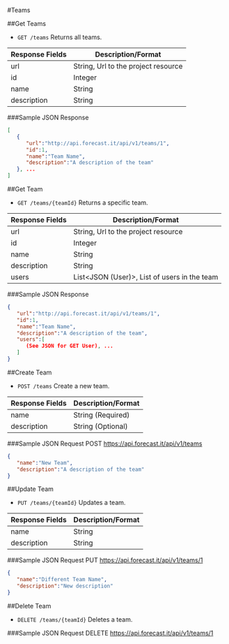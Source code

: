 #Teams

##Get Teams

* `GET /teams` Returns all teams.

|Response Fields | Description/Format|
|------------ | -------------|
|url | String, Url to the project resource|
|id | Integer|
|name | String|
|description | String|

###Sample JSON Response
```json
[
   {
      "url":"http://api.forecast.it/api/v1/teams/1",
      "id":1,
      "name":"Team Name",
      "description":"A description of the team"
   }, ...
]
```

##Get Team

* `GET /teams/{teamId}` Returns a specific team.

|Response Fields | Description/Format|
|------------ | -------------|
|url | String, Url to the project resource|
|id | Integer|
|name | String|
|description | String|
|users | List<JSON (User)>, List of users in the team|

###Sample JSON Response
```json
{
   "url":"http://api.forecast.it/api/v1/teams/1",
   "id":1,
   "name":"Team Name",
   "description":"A description of the team",
   "users":[
      (See JSON for GET User), ...
   ]
}
```

##Create Team

* `POST /teams` Create a new team.

|Response Fields | Description/Format|
|------------ | -------------|
|name | String (Required)|
|description | String (Optional)|

###Sample JSON Request
POST https://api.forecast.it/api/v1/teams

```json
{
   "name":"New Team",
   "description":"A description of the team"
}
```

##Update Team

* `PUT /teams/{teamId}` Updates a team.

|Response Fields | Description/Format|
|------------ | -------------|
|name | String|
|description | String|

###Sample JSON Request
PUT https://api.forecast.it/api/v1/teams/1

```json
{
   "name":"Different Team Name",
   "description":"New description"
}
```

##Delete Team

* `DELETE /teams/{teamId}` Deletes a team.

###Sample JSON Request
DELETE https://api.forecast.it/api/v1/teams/1
